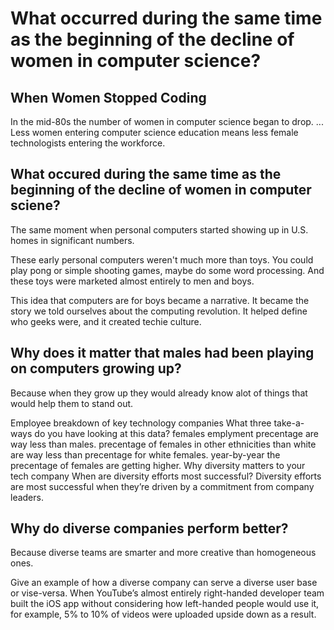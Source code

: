 # What occurred during the same time as the beginning of the decline of women in computer science?

## When Women Stopped Coding
In the mid-80s the number of women in computer science began to drop. ... Less women entering computer science education means less female technologists entering the workforce. 

## What occured during the same time as the beginning of the decline of women in computer sciene?
The same moment when personal computers started showing up in U.S. homes in significant numbers.

These early personal computers weren't much more than toys. You could play pong or simple shooting games, maybe do some word processing. And these toys were marketed almost entirely to men and boys.

This idea that computers are for boys became a narrative. It became the story we told ourselves about the computing revolution. It helped define who geeks were, and it created techie culture.

## Why does it matter that males had been playing on computers growing up?
Because when they grow up they would already know alot of things that would help them to stand out.

Employee breakdown of key technology companies
What three take-a-ways do you have looking at this data?
females emplyment precentage are way less than males.
precentage of females in other ethnicities than white are way less than precentage for white females.
year-by-year the precentage of females are getting higher.
Why diversity matters to your tech company
When are diversity efforts most successful?
Diversity efforts are most successful when they’re driven by a commitment from company leaders.

## Why do diverse companies perform better?
Because diverse teams are smarter and more creative than homogeneous ones.

Give an example of how a diverse company can serve a diverse user base or vise-versa.
When YouTube’s almost entirely right-handed developer team built the iOS app without considering how left-handed people would use it, for example, 5% to 10% of videos were uploaded upside down as a result.